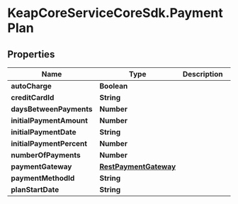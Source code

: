 # KeapCoreServiceCoreSdk.PaymentPlan

## Properties

Name | Type | Description | Notes
------------ | ------------- | ------------- | -------------
**autoCharge** | **Boolean** |  | [optional] 
**creditCardId** | **String** |  | [optional] 
**daysBetweenPayments** | **Number** |  | 
**initialPaymentAmount** | **Number** |  | [optional] 
**initialPaymentDate** | **String** |  | [optional] 
**initialPaymentPercent** | **Number** |  | [optional] 
**numberOfPayments** | **Number** |  | 
**paymentGateway** | [**RestPaymentGateway**](RestPaymentGateway.md) |  | [optional] 
**paymentMethodId** | **String** |  | [optional] 
**planStartDate** | **String** |  | 


